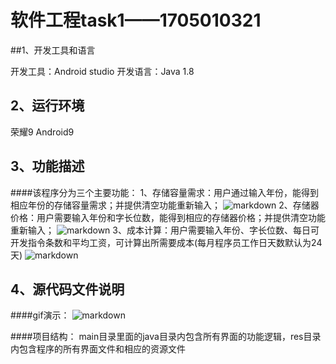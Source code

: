 # 软件工程task1——1705010321

##1、开发工具和语言


开发工具：Android studio
开发语言：Java 1.8


## 2、运行环境
荣耀9 Android9


## 3、功能描述

####该程序分为三个主要功能：
1、存储容量需求：用户通过输入年份，能得到相应年份的存储容量需求；并提供清空功能重新输入；
![markdown](p1.png)
2、存储器价格：用户需要输入年份和字长位数，能得到相应的存储器价格；并提供清空功能重新输入；
![markdown](p2.png)
3、成本计算：用户需要输入年份、字长位数、每日可开发指令条数和平均工资，可计算出所需要成本(每月程序员工作日天数默认为24天)
![markdown](p3.png)


## 4、源代码文件说明
####gif演示：
![markdown](1705010321谢伟业.gif)

####项目结构：
main目录里面的java目录内包含所有界面的功能逻辑，res目录内包含程序的所有界面文件和相应的资源文件





